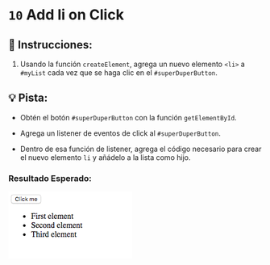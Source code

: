 # `10` Add li on Click

## 📝 Instrucciones:

1. Usando la función `createElement`, agrega un nuevo elemento `<li>` a `#myList` cada vez que se haga clic en el `#superDuperButton`.

## 💡 Pista:

+ Obtén el botón `#superDuperButton` con la función `getElementById`.

+ Agrega un listener de eventos de click al `#superDuperButton`.

+ Dentro de esa función de listener, agrega el código necesario para crear el nuevo elemento `li` y añádelo a la lista como hijo.

### Resultado Esperado:

![](../../.learn/assets/11-1.gif)